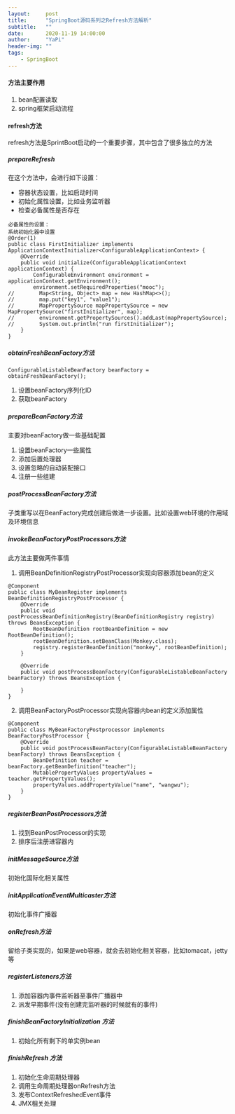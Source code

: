 ```yaml
---
layout:     post
title:      "SpringBoot源码系列之Refresh方法解析"
subtitle:   ""
date:       2020-11-19 14:00:00
author:     "YaPi"
header-img: ""
tags:
    - SpringBoot
---
```


#### 方法主要作用

1. bean配置读取
2. spring框架启动流程

#### refresh方法

refresh方法是SprintBoot启动的一个重要步骤，其中包含了很多独立的方法

##### prepareRefresh
在这个方法中，会进行如下设置：

- 容器状态设置，比如启动时间
- 初始化属性设置，比如业务监听器
- 检查必备属性是否存在

```
必备属性的设置：
系统初始化器中设置
@Order(1)
public class FirstInitializer implements ApplicationContextInitializer<ConfigurableApplicationContext> {
    @Override
    public void initialize(ConfigurableApplicationContext applicationContext) {
        ConfigurableEnvironment environment = applicationContext.getEnvironment();
        environment.setRequiredProperties("mooc");
//        Map<String, Object> map = new HashMap<>();
//        map.put("key1", "value1");
//        MapPropertySource mapPropertySource = new MapPropertySource("firstInitializer", map);
//        environment.getPropertySources().addLast(mapPropertySource);
//        System.out.println("run firstInitializer");
    }
}
```

##### obtainFreshBeanFactory方法

```
ConfigurableListableBeanFactory beanFactory = obtainFreshBeanFactory();
```

1. 设置beanFactory序列化ID
2. 获取beanFactory

##### prepareBeanFactory方法

主要对beanFactory做一些基础配置

1. 设置beanFactory一些属性
2. 添加后置处理器
3. 设置忽略的自动装配接口
4. 注册一些组建

##### postProcessBeanFactory方法

子类重写以在BeanFactory完成创建后做进一步设置。比如设置web环境的作用域及环境信息

##### invokeBeanFactoryPostProcessors方法

此方法主要做两件事情

1. 调用BeanDefinitionRegistryPostProcessor实现向容器添加bean的定义

```
@Component
public class MyBeanRegister implements BeanDefinitionRegistryPostProcessor {
    @Override
    public void postProcessBeanDefinitionRegistry(BeanDefinitionRegistry registry) throws BeansException {
        RootBeanDefinition rootBeanDefinition = new RootBeanDefinition();
        rootBeanDefinition.setBeanClass(Monkey.class);
        registry.registerBeanDefinition("monkey", rootBeanDefinition);
    }

    @Override
    public void postProcessBeanFactory(ConfigurableListableBeanFactory beanFactory) throws BeansException {

    }
}
```

2. 调用BeanFactoryPostProcessor实现向容器内bean的定义添加属性

```
@Component
public class MyBeanFactoryPostprocessor implements BeanFactoryPostProcessor {
    @Override
    public void postProcessBeanFactory(ConfigurableListableBeanFactory beanFactory) throws BeansException {
        BeanDefinition teacher = beanFactory.getBeanDefinition("teacher");
        MutablePropertyValues propertyValues = teacher.getPropertyValues();
        propertyValues.addPropertyValue("name", "wangwu");
    }
}
```

##### registerBeanPostProcessors方法

1. 找到BeanPostProcessor的实现
2. 排序后注册进容器内

##### initMessageSource方法

初始化国际化相关属性

##### initApplicationEventMulticaster方法
初始化事件广播器


##### onRefresh方法
留给子类实现的，如果是web容器，就会去初始化相关容器，比如tomacat，jetty等


##### registerListeners方法

1. 添加容器内事件监听器至事件广播器中
2. 派发早期事件(没有创建完监听器的时候就有的事件)

##### finishBeanFactoryInitialization 方法

1. 初始化所有剩下的单实例bean


##### finishRefresh 方法

1. 初始化生命周期处理器
2. 调用生命周期处理器onRefresh方法
3. 发布ContextRefreshedEvent事件
4. JMX相关处理




